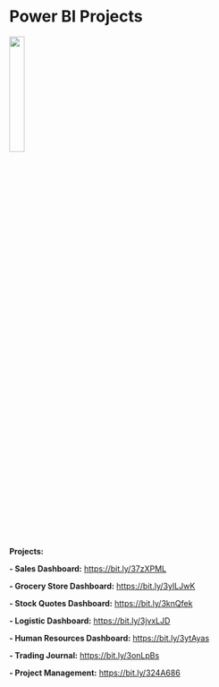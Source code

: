 # Power BI Projects

<img src="https://user-images.githubusercontent.com/86684420/127739062-0b00bed1-68c5-4872-b80e-0e28b71952ee.png" width="23%"></img> 

__**Projects:**__

**- Sales Dashboard:** https://bit.ly/37zXPML

**- Grocery Store Dashboard:** https://bit.ly/3yILJwK

**- Stock Quotes Dashboard:** https://bit.ly/3knQfek

**- Logistic Dashboard:** https://bit.ly/3jvxLJD

**- Human Resources Dashboard:** https://bit.ly/3ytAyas

**- Trading Journal:** https://bit.ly/3onLpBs

**- Project Management:** https://bit.ly/324A686

